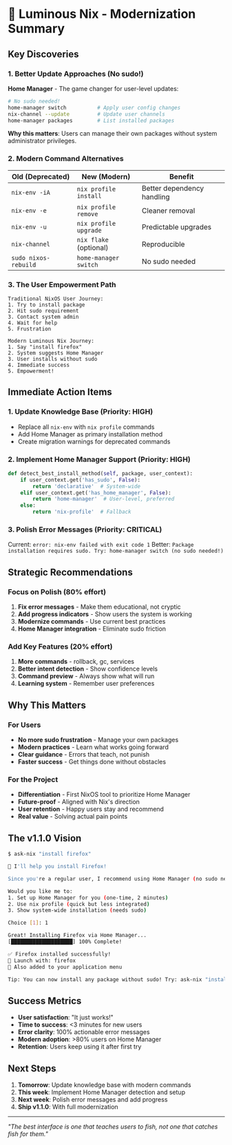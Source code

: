 # 🚀 Luminous Nix - Modernization Summary

## Key Discoveries

### 1. Better Update Approaches (No sudo!)

**Home Manager** - The game changer for user-level updates:
```bash
# No sudo needed!
home-manager switch          # Apply user config changes
nix-channel --update         # Update user channels
home-manager packages        # List installed packages
```

**Why this matters**: Users can manage their own packages without system administrator privileges.

### 2. Modern Command Alternatives

| Old (Deprecated) | New (Modern) | Benefit |
|-----------------|--------------|---------|
| `nix-env -iA` | `nix profile install` | Better dependency handling |
| `nix-env -e` | `nix profile remove` | Cleaner removal |
| `nix-env -u` | `nix profile upgrade` | Predictable upgrades |
| `nix-channel` | `nix flake` (optional) | Reproducible |
| `sudo nixos-rebuild` | `home-manager switch` | No sudo needed |

### 3. The User Empowerment Path

```
Traditional NixOS User Journey:
1. Try to install package
2. Hit sudo requirement  
3. Contact system admin
4. Wait for help
5. Frustration

Modern Luminous Nix Journey:
1. Say "install firefox"
2. System suggests Home Manager
3. User installs without sudo
4. Immediate success
5. Empowerment!
```

## Immediate Action Items

### 1. Update Knowledge Base (Priority: HIGH)
- Replace all `nix-env` with `nix profile` commands
- Add Home Manager as primary installation method
- Create migration warnings for deprecated commands

### 2. Implement Home Manager Support (Priority: HIGH)
```python
def detect_best_install_method(self, package, user_context):
    if user_context.get('has_sudo', False):
        return 'declarative'  # System-wide
    elif user_context.get('has_home_manager', False):
        return 'home-manager'  # User-level, preferred
    else:
        return 'nix-profile'  # Fallback
```

### 3. Polish Error Messages (Priority: CRITICAL)
Current: `error: nix-env failed with exit code 1`
Better: `Package installation requires sudo. Try: home-manager switch (no sudo needed!)`

## Strategic Recommendations

### Focus on Polish (80% effort)
1. **Fix error messages** - Make them educational, not cryptic
2. **Add progress indicators** - Show users the system is working
3. **Modernize commands** - Use current best practices
4. **Home Manager integration** - Eliminate sudo friction

### Add Key Features (20% effort)
1. **More commands** - rollback, gc, services
2. **Better intent detection** - Show confidence levels
3. **Command preview** - Always show what will run
4. **Learning system** - Remember user preferences

## Why This Matters

### For Users
- **No more sudo frustration** - Manage your own packages
- **Modern practices** - Learn what works going forward
- **Clear guidance** - Errors that teach, not punish
- **Faster success** - Get things done without obstacles

### For the Project
- **Differentiation** - First NixOS tool to prioritize Home Manager
- **Future-proof** - Aligned with Nix's direction
- **User retention** - Happy users stay and recommend
- **Real value** - Solving actual pain points

## The v1.1.0 Vision

```bash
$ ask-nix "install firefox"

🦊 I'll help you install Firefox!

Since you're a regular user, I recommend using Home Manager (no sudo needed!).

Would you like me to:
1. Set up Home Manager for you (one-time, 2 minutes)
2. Use nix profile (quick but less integrated)
3. Show system-wide installation (needs sudo)

Choice [1]: 1

Great! Installing Firefox via Home Manager...
[████████████████████] 100% Complete!

✅ Firefox installed successfully!
🚀 Launch with: firefox
📍 Also added to your application menu

Tip: You can now install any package without sudo! Try: ask-nix "install vscode"
```

## Success Metrics

- **User satisfaction**: "It just works!"
- **Time to success**: <3 minutes for new users
- **Error clarity**: 100% actionable error messages
- **Modern adoption**: >80% users on Home Manager
- **Retention**: Users keep using it after first try

## Next Steps

1. **Tomorrow**: Update knowledge base with modern commands
2. **This week**: Implement Home Manager detection and setup
3. **Next week**: Polish error messages and add progress
4. **Ship v1.1.0**: With full modernization

---

*"The best interface is one that teaches users to fish, not one that catches fish for them."*